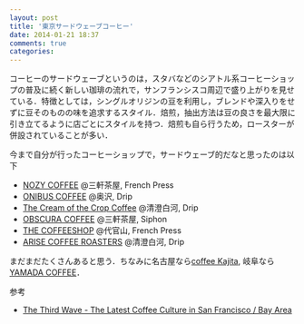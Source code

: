 ```yaml
---
layout: post
title: '東京サードウェーブコーヒー'
date: 2014-01-21 18:37
comments: true
categories: 
---
```


コーヒーのサードウェーブというのは，スタバなどのシアトル系コーヒーショップの普及に続く新しい珈琲の流れで，サンフランシスコ周辺で盛り上がりを見せている．特徴としては，シングルオリジンの豆を利用し，ブレンドや深入りをせずに豆そのものの味を追求するスタイル．焙煎，抽出方法は豆の良さを最大限に引き立てるように店ごとにスタイルを持つ．焙煎も自ら行うため，ロースターが併設されていることが多い．

今まで自分が行ったコーヒーショップで，サードウェーブ的だなと思ったのは以下

- [NOZY COFFEE](http://www.nozycoffee.jp/) @三軒茶屋, French Press
- [ONIBUS COFFEE](http://www.onibuscoffee.com/) @奥沢, Drip
- [The Cream of the Crop Coffee](http://c-c-coffee.ne.jp/) @清澄白河, Drip
- [OBSCURA COFFEE](http://www.cafe-obscura.com/shop-laboratory/) @三軒茶屋, Siphon
- [THE COFFEESHOP](http://www.thecoffeeshop.jp/) @代官山, French Press
- [ARISE COFFEE ROASTERS](http://arisecoffee.jp/) @清澄白河, Drip

まだまだたくさんあると思う．ちなみに名古屋なら[coffee Kajita](http://www.coffeekajita.com/), 岐阜なら[YAMADA COFFEE](http://www.yamadacoffee.com/)．


参考

- [The Third Wave - The Latest Coffee Culture in San Francisco / Bay Area](http://www.amazon.co.jp/%E3%82%B5%E3%83%BC%E3%83%89%E3%82%A6%E3%82%A7%E3%83%BC%E3%83%96%EF%BC%81-%EF%BC%9A-%E3%82%B5%E3%83%B3%E3%83%95%E3%83%A9%E3%83%B3%E3%82%B7%E3%82%B9%E3%82%B3%E5%91%A8%E8%BE%BA%E3%81%A7%E4%BD%93%E9%A8%93%E3%81%97%E3%81%9F%E6%9C%80%E6%96%B0%E3%82%B3%E3%83%BC%E3%83%92%E3%83%BC%E3%82%AB%E3%83%AB%E3%83%81%E3%83%A3%E3%83%BC-%E8%8C%B6%E5%A4%AA%E9%83%8E%E8%B1%86%E5%A4%AE-ebook/dp/B00CQW6XLK)

